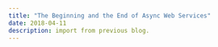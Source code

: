 ```yaml
---
title: "The Beginning and the End of Async Web Services"
date: 2018-04-11
description: import from previous blog.
---
```



